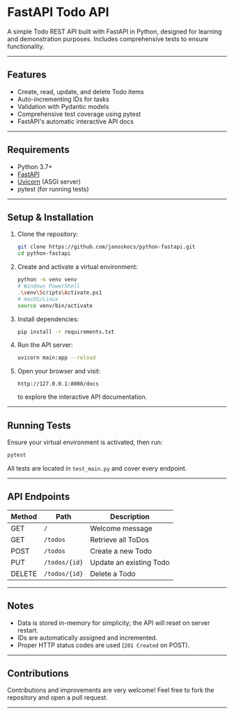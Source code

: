 # FastAPI Todo API

A simple Todo REST API built with FastAPI in Python, designed for learning and demonstration purposes. Includes comprehensive tests to ensure functionality.

---

## Features

- Create, read, update, and delete Todo items
- Auto-incrementing IDs for tasks
- Validation with Pydantic models
- Comprehensive test coverage using pytest
- FastAPI's automatic interactive API docs

---

## Requirements

- Python 3.7+
- [FastAPI](https://fastapi.tiangolo.com/)
- [Uvicorn](https://www.uvicorn.org/) (ASGI server)
- pytest (for running tests)

---

## Setup & Installation

1. Clone the repository:

   ```bash
   git clone https://github.com/janoskocs/python-fastapi.git
   cd python-fastapi
   ```

2. Create and activate a virtual environment:

   ```bash
   python -m venv venv
   # Windows PowerShell
   .\venv\Scripts\Activate.ps1
   # macOS/Linux
   source venv/bin/activate
   ```

3. Install dependencies:

   ```bash
   pip install -r requirements.txt
   ```

4. Run the API server:

   ```bash
   uvicorn main:app --reload
   ```

5. Open your browser and visit:

   ```
   http://127.0.0.1:8000/docs
   ```

   to explore the interactive API documentation.

---

## Running Tests

Ensure your virtual environment is activated, then run:

```bash
pytest
```

All tests are located in `test_main.py` and cover every endpoint.

---

## API Endpoints

| Method | Path          | Description             |
| ------ | ------------- | ----------------------- |
| GET    | `/`           | Welcome message         |
| GET    | `/todos`      | Retrieve all ToDos      |
| POST   | `/todos`      | Create a new Todo       |
| PUT    | `/todos/{id}` | Update an existing Todo |
| DELETE | `/todos/{id}` | Delete a Todo           |

---

## Notes

- Data is stored in-memory for simplicity; the API will reset on server restart.
- IDs are automatically assigned and incremented.
- Proper HTTP status codes are used (`201 Created` on POST).

---

## Contributions

Contributions and improvements are very welcome! Feel free to fork the repository and open a pull request.

---
